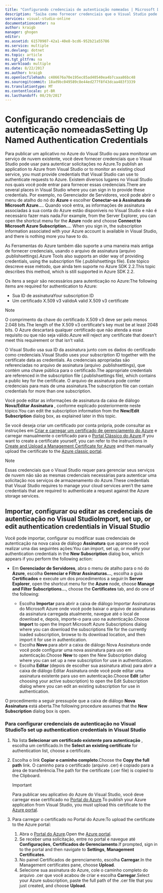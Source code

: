 ```yaml
---
title: "Configurando credenciais de autenticação nomeadas | Microsoft Docs"
description: "Saiba como fornecer credenciais que o Visual Studio pode usar para autenticar solicitações no Azure para publicar um aplicativo no Azure do Visual Studio ou para monitorar um serviço de nuvem existente. "
services: visual-studio-online
documentationcenter: na
author: kraigb
manager: ghogen
editor: 
ms.assetid: 61570907-42a1-40e8-bcd6-952b21a55786
ms.service: multiple
ms.devlang: dotnet
ms.topic: article
ms.tgt_pltfrm: na
ms.workload: multiple
ms.date: 8/22/2017
ms.author: kraigb
ms.openlocfilehash: c486676a70e195ec85ad40540ea4b7caaa86bc48
ms.sourcegitcommit: 18ad9bc049589c8e44ed277f8f43dcaa483f3339
ms.translationtype: MT
ms.contentlocale: pt-BR
ms.lasthandoff: 08/29/2017
---
```

# <a name="setting-up-named-authentication-credentials"></a><span data-ttu-id="29dd3-103">Configurando credenciais de autenticação nomeadas</span><span class="sxs-lookup"><span data-stu-id="29dd3-103">Setting Up Named Authentication Credentials</span></span>
<span data-ttu-id="29dd3-104">Para publicar um aplicativo no Azure do Visual Studio ou para monitorar um serviço de nuvem existente, você deve fornecer credenciais que o Visual Studio pode usar para autenticar solicitações no Azure.</span><span class="sxs-lookup"><span data-stu-id="29dd3-104">To publish an application to Azure from Visual Studio or to monitor an existing cloud service, you must provide credentials that Visual Studio can use to authenticate requests to Azure.</span></span> <span data-ttu-id="29dd3-105">Existem diversos lugares no Visual Studio nos quais você pode entrar para fornecer essas credenciais.</span><span class="sxs-lookup"><span data-stu-id="29dd3-105">There are several places in Visual Studio where you can sign in to provide these credentials.</span></span> <span data-ttu-id="29dd3-106">Por exemplo, no Gerenciador de Servidores, você pode abrir o menu de atalho do nó do **Azure** e escolher **Conectar-se à Assinatura do Microsoft Azure...**. Quando você entra, as informações de assinatura associadas à sua conta do Azure estão disponíveis no Visual Studio e não é necessário fazer mais nada.</span><span class="sxs-lookup"><span data-stu-id="29dd3-106">For example, from the Server Explorer, you can open the shortcut menu for the **Azure** node and choose **Connect to Microsoft Azure Subscription...**. When you sign in, the subscription information associated with your Azure account is available in Visual Studio, and there is nothing more you have to do.</span></span>

<span data-ttu-id="29dd3-107">As Ferramentas do Azure também dão suporte a uma maneira mais antiga de fornecer credenciais, usando o arquivo de assinatura (arquivo .publishsettings).</span><span class="sxs-lookup"><span data-stu-id="29dd3-107">Azure Tools also supports an older way of providing credentials, using the subscription file (.publishsettings file).</span></span> <span data-ttu-id="29dd3-108">Este tópico descreve esse método, que ainda tem suporte no Azure SDK 2.2.</span><span class="sxs-lookup"><span data-stu-id="29dd3-108">This topic describes this method, which is still supported in Azure SDK 2.2.</span></span>

<span data-ttu-id="29dd3-109">Os itens a seguir são necessários para autenticação no Azure:</span><span class="sxs-lookup"><span data-stu-id="29dd3-109">The following items are required for authentication to Azure:</span></span>

* <span data-ttu-id="29dd3-110">Sua ID de assinatura</span><span class="sxs-lookup"><span data-stu-id="29dd3-110">Your subscription ID</span></span>
* <span data-ttu-id="29dd3-111">Um certificado X.509 v3 válido</span><span class="sxs-lookup"><span data-stu-id="29dd3-111">A valid X.509 v3 certificate</span></span>

> [!NOTE]
> <span data-ttu-id="29dd3-112">O comprimento da chave do certificado X.509 v3 deve ser pelo menos 2.048 bits.</span><span class="sxs-lookup"><span data-stu-id="29dd3-112">The length of the X.509 v3 certificate's key must be at least 2048 bits.</span></span> <span data-ttu-id="29dd3-113">O Azure descartará qualquer certificado que não atenda a esse requisito ou que não seja válido.</span><span class="sxs-lookup"><span data-stu-id="29dd3-113">Azure will reject any certificate that doesn’t meet this requirement or that isn’t valid.</span></span>
>
>

<span data-ttu-id="29dd3-114">O Visual Studio usa sua ID da assinatura junto com os dados do certificado como credenciais.</span><span class="sxs-lookup"><span data-stu-id="29dd3-114">Visual Studio uses your subscription ID together with the certificate data as credentials.</span></span> <span data-ttu-id="29dd3-115">As credenciais apropriadas são referenciadas no arquivo de assinatura (arquivo .publishsettings), que contém uma chave pública para o certificado.</span><span class="sxs-lookup"><span data-stu-id="29dd3-115">The appropriate credentials are referenced in the subscription file (.publishsettings file), which contains a public key for the certificate.</span></span> <span data-ttu-id="29dd3-116">O arquivo de assinatura pode conter credenciais para mais de uma assinatura.</span><span class="sxs-lookup"><span data-stu-id="29dd3-116">The subscription file can contain credentials for more than one subscription.</span></span>

<span data-ttu-id="29dd3-117">Você pode editar as informações de assinatura da caixa de diálogo **Nova/Editar Assinatura** , conforme explicado posteriormente neste tópico.</span><span class="sxs-lookup"><span data-stu-id="29dd3-117">You can edit the subscription information from the **New/Edit Subscription** dialog box, as explained later in this topic.</span></span>

<span data-ttu-id="29dd3-118">Se você deseja criar um certificado por conta própria, pode consultar as instruções em [Criar e carregar um certificado de gerenciamento do Azure](https://msdn.microsoft.com/library/windowsazure/gg551722.aspx) e carregar manualmente o certificado para o [Portal Clássico do Azure](http://go.microsoft.com/fwlink/?LinkID=213885).</span><span class="sxs-lookup"><span data-stu-id="29dd3-118">If you want to create a certificate yourself, you can refer to the instructions in [Create and Upload a Management Certificate for Azure](https://msdn.microsoft.com/library/windowsazure/gg551722.aspx) and then manually upload the certificate to the [Azure classic portal](http://go.microsoft.com/fwlink/?LinkID=213885).</span></span>

> [!NOTE]
> <span data-ttu-id="29dd3-119">Essas credenciais que o Visual Studio requer para gerenciar seus serviços de nuvem não são as mesmas credenciais necessárias para autenticar uma solicitação nos serviços de armazenamento do Azure.</span><span class="sxs-lookup"><span data-stu-id="29dd3-119">These credentials that Visual Studio requires to manage your cloud services aren’t the same credentials that are required to authenticate a request against the Azure storage services.</span></span>
>
>

## <a name="import-set-up-or-edit-authentication-credentials-in-visual-studio"></a><span data-ttu-id="29dd3-120">Importar, configurar ou editar as credenciais de autenticação no Visual Studio</span><span class="sxs-lookup"><span data-stu-id="29dd3-120">Import, set up, or edit authentication credentials in Visual Studio</span></span>
<span data-ttu-id="29dd3-121">Você pode importar, configurar ou modificar suas credenciais de autenticação na nova caixa de diálogo **Assinatura** que aparece se você realizar uma das seguintes ações:</span><span class="sxs-lookup"><span data-stu-id="29dd3-121">You can import, set up, or modify your authentication credentials in the **New Subscription** dialog box, which appears if you perform the following action:</span></span>

* <span data-ttu-id="29dd3-122">Em **Gerenciador de Servidores**, abra o menu de atalho para o nó do **Azure**, escolha **Gerenciar e Filtrar Assinaturas...**, escolha a guia **Certificados** e execute um dos procedimentos a seguir:</span><span class="sxs-lookup"><span data-stu-id="29dd3-122">In **Server Explorer**, open the shortcut menu for the **Azure** node, choose **Manage and Filter Subscriptions...**, choose the **Certificates** tab, and do one of the following:</span></span>

    * <span data-ttu-id="29dd3-123">Escolha **Importar** para abrir a caixa de diálogo Importar Assinaturas do Microsoft Azure onde você pode baixar o arquivo de assinaturas da assinatura carregada atualmente, navegue até o local de download e, depois, importe-o para uso na autenticação.</span><span class="sxs-lookup"><span data-stu-id="29dd3-123">Choose **Import** to open the Import Microsoft Azure Subscriptions dialog where you can download the  subscriptions file for the currently loaded subscription, browse to its download location, and then import it for use in authentication.</span></span>
    * <span data-ttu-id="29dd3-124">Escolha **Novo** para abrir a caixa de diálogo Nova Assinatura onde você pode configurar uma nova assinatura para uso em autenticação.</span><span class="sxs-lookup"><span data-stu-id="29dd3-124">Choose **New** to open the New Subscription dialog where you can set up a new subscription for use in authentication.</span></span>
    * <span data-ttu-id="29dd3-125">Escolha **Editar** (depois de escolher sua assinatura ativa) para abrir a caixa de diálogo Editar Assinatura onde você pode editar uma assinatura existente para uso em autenticação.</span><span class="sxs-lookup"><span data-stu-id="29dd3-125">Choose **Edit** (after choosing your active subscription) to open the Edit Subscription dialog where you can edit an existing subscription for use in authentication.</span></span> 

<span data-ttu-id="29dd3-126">O procedimento a seguir pressupõe que a caixa de diálogo **Nova Assinatura** está aberta.</span><span class="sxs-lookup"><span data-stu-id="29dd3-126">The following procedure assumes that the **New Subscription** dialog box is open.</span></span>

### <a name="to-set-up-authentication-credentials-in-visual-studio"></a><span data-ttu-id="29dd3-127">Para configurar credenciais de autenticação no Visual Studio</span><span class="sxs-lookup"><span data-stu-id="29dd3-127">To set up authentication credentials in Visual Studio</span></span>
1. <span data-ttu-id="29dd3-128">Na lista **Selecionar um certificado existente para autenticação** , escolha um certificado.</span><span class="sxs-lookup"><span data-stu-id="29dd3-128">In the **Select an existing certificate** for authentication list, choose a certificate.</span></span>
2. <span data-ttu-id="29dd3-129">Escolha o link **Copiar o caminho completo**.</span><span class="sxs-lookup"><span data-stu-id="29dd3-129">Choose the **Copy the full path** link.</span></span> <span data-ttu-id="29dd3-130">O caminho para o certificado (arquivo .cer) é copiado para a área de transferência.</span><span class="sxs-lookup"><span data-stu-id="29dd3-130">The path for the certificate (.cer file) is copied to the Clipboard.</span></span>

   > [!IMPORTANT]
   > <span data-ttu-id="29dd3-131">Para publicar seu aplicativo do Azure do Visual Studio, você deve carregar esse certificado no [Portal do Azure](http://go.microsoft.com/fwlink/p/?LinkID=525040).</span><span class="sxs-lookup"><span data-stu-id="29dd3-131">To publish your Azure application from Visual Studio, you must upload this certificate to the [Azure portal](http://go.microsoft.com/fwlink/p/?LinkID=525040).</span></span>
   >
   >
3. <span data-ttu-id="29dd3-132">Para carregar o certificado no Portal do Azure:</span><span class="sxs-lookup"><span data-stu-id="29dd3-132">To upload the certificate to the Azure portal:</span></span>

   1. <span data-ttu-id="29dd3-133">Abra o [Portal do Azure](http://go.microsoft.com/fwlink/p/?LinkID=525040).</span><span class="sxs-lookup"><span data-stu-id="29dd3-133">Open the [Azure portal](http://go.microsoft.com/fwlink/p/?LinkID=525040).</span></span>
   2. <span data-ttu-id="29dd3-134">Se receber uma solicitação, entre no portal e navegue até **Configurações**, **Certificados de Gerenciamento**.</span><span class="sxs-lookup"><span data-stu-id="29dd3-134">If prompted, sign in to the portal and then navigate to **Settings**, **Management Certificates**.</span></span>
   3. <span data-ttu-id="29dd3-135">No painel Certificados de gerenciamento, escolha **Carregar**.</span><span class="sxs-lookup"><span data-stu-id="29dd3-135">In the Management certificates pane, choose **Upload**.</span></span>
   4. <span data-ttu-id="29dd3-136">Selecione sua assinatura do Azure, cole o caminho completo do arquivo .cer que você acabou de criar e escolha **Carregar**.</span><span class="sxs-lookup"><span data-stu-id="29dd3-136">Select your Azure subscription, paste the full path of the .cer file that you just created, and choose **Upload**.</span></span>

